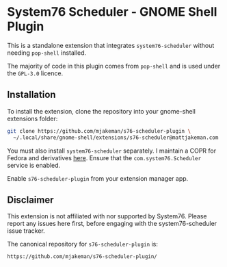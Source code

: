 # System76 Scheduler - GNOME Shell Plugin
This is a standalone extension that integrates `system76-scheduler` without
needing `pop-shell` installed.

The majority of code in this plugin comes from `pop-shell` and is used under
the `GPL-3.0` licence.

## Installation
To install the extension, clone the repository into your gnome-shell extensions folder:
```bash
git clone https://github.com/mjakeman/s76-scheduler-plugin \
  ~/.local/share/gnome-shell/extensions/s76-scheduler@mattjakeman.com
```

You must also install `system76-scheduler` separately. I maintain a COPR
for Fedora and derivatives [here](https://copr.fedorainfracloud.org/coprs/mjakeman/system76-scheduler/).
Ensure that the `com.system76.Scheduler` service is enabled.

Enable `s76-scheduler-plugin` from your extension manager app.

## Disclaimer
This extension is not affiliated with nor supported by System76. Please
report any issues here first, before engaging with the system76-scheduler
issue tracker.

The canonical repository for `s76-scheduler-plugin` is:
```
https://github.com/mjakeman/s76-scheduler-plugin/
```
